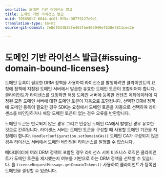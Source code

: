 ```yaml
---
seo-title: 도메인 기반 라이선스 발급
title: 도메인 기반 라이선스 발급
uuid: 706650b7-6044-4c01-9f5a-90779127c9e1
translation-type: tm+mt
source-git-commit: 7e8df034035fe465fbe403949ef828e7811ced2e

---
```



# 도메인 기반 라이선스 발급{#issuing-domain-bound-licenses}

도메인 등록이 필요한 DRM 정책을 사용하여 라이선스를 발행하려면 클라이언트의 요청에 정책에 지정된 도메인 서버에서 발급한 유효한 도메인 토큰이 포함되어야 합니다. 클라이언트가 라이센스를 요청하면 해당 도메인 서버에 등록한 컨텐츠 메타데이터에 지정된 모든 도메인 서버에 대한 도메인 토큰이 자동으로 포함됩니다. 선택한 DRM 정책에 도메인 등록이 필요한 경우 SDK는 요청에서 도메인 토큰을 자동으로 선택하여 라이센스를 바인딩하거나 해당 도메인 토큰이 없는 경우 오류를 반환합니다.

도메인 토큰은 만료되지 않은 경우 그리고 인증된 도메인 CA에서 발행된 경우 유효한 것으로 간주됩니다. 라이센스 서버는 도메인 토큰을 구성할 때 사용할 도메인 기관을 지정해야 합니다. `HandlerConfiguration.setDomainCAs()` 도메인 CA가 구성되지 않은 경우 라이선스 서버에서 도메인 바인딩된 라이선스를 발행할 수 없습니다.

메타데이터에 여러 DRM 정책이 포함된 경우 라이선스 서버 비즈니스 로직은 클라이언트가 도메인 토큰을 제시했는지 여부를 기반으로 하는 DRM 정책을 선택할 수 있습니다. 를 `LicenseRequestMessage.getDomainTokens()` 사용하여 클라이언트가 등록한 도메인을 결정할 수 있습니다.
